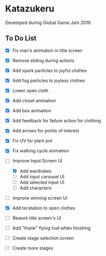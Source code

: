 # Katazukeru

Developed during Global Game Jam 2019.

## To Do List

- [x] Fix man's animation in title screen
- [x] Remove sliding during actions
- [x] Add spark particles to joyful clothes
- [x] Add fog particles to joyless clothes
- [x] Lower open cloth
- [x] Add closet animation
- [x] Add box animation
- [x] Add feedback for failure action for clothing
- [x] Add arrows for points of interest
- [x] Fix UV for plant pot
- [x] Fix walking cycle animation
- [ ] Improve Input Screen UI
    - [x] Add wardrobes
    - [ ] Add input carousel UI
    - [ ] Add selected input UI
    - [ ] Add characters
- [ ] Improve winning screen UI

- [x] Add tecelation to open clothes
- [ ] Rework title screen's UI
- [ ] Add "thank" flying hud when finishing

- [ ] Create stage selection screen
- [ ] Create more stages
